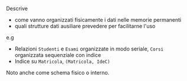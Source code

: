 Descrive 
- come vanno organizzati fisicamente i dati nelle memorie permanenti 
- quali strutture dati ausiliare prevedere per facilitarne l'uso

e.g
- Relazioni `Studenti` e `Esami` organizzate in modo seriale, `Corsi` organizzata sequenziale con indice
- Indice su `Matricola`, `(Matricola, IdeC)`

Noto anche come schema fisico o interno.